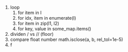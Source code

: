 1. loop
    1. for item in l
    2. for idx, item in enumerate(l)
    3. for item in zip(l1, l2)
    4. for key, value in some_map.items()
2. dividen / vs // (floor)
3. compare float number math.isclose(a, b, rel_tol=1e-5)
4. f
